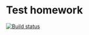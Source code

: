 # Test homework

[![Build status](https://ci.appveyor.com/api/projects/status/5rmhggb0dxdw3dme?svg=true)](https://ci.appveyor.com/project/izharikov8/js-tests)